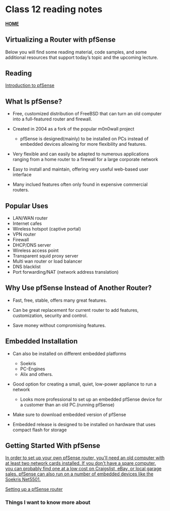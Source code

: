 # Class 12 reading notes

#### [HOME](https://cesarderio.github.io/reading-notes/)

## Virtualizing a Router with pfSense

Below you will find some reading material, code samples, and some additional resources that support today’s topic and the upcoming lecture.

## Reading

[Introduction to pfSense](https://turbofuture.com/computers/Introduction-to-pfSense-An-Open-Source-Firewall-and-Router-Platform)

## What Is pfSense?

* Free, customized distribution of FreeBSD that can turn an old computer into a full-featured router and firewall.

* Created in 2004 as a fork of the popular m0n0wall project
  * pfSense is designed(mainly) to be installed on PCs instead of embedded devices allowing for more flexibility and features.

* Very flexible and can easily be adapted to numerous applications ranging from a home router to a firewall for a large corporate network

* Easy to install and maintain, offering very useful web-based user interface

* Many inclued features often only found in expensive commercial routers.

## Popular Uses

* LAN/WAN router
* Internet cafes
* Wireless hotspot (captive portal)
* VPN router
* Firewall
* DHCP/DNS server
* Wireless access point
* Transparent squid proxy server
* Multi wan router or load balancer
* DNS blacklist
* Port forwarding/NAT (network address translation)

## Why Use pfSense Instead of Another Router?

* Fast, free, stable, offers many great features.

* Can be great replacement for current router to add features, customization, security and control.

* Save money without compromising features.

## Embedded Installation

* Can also be installed on different embedded platforms
  * Soekris
  * PC-Engines
  * Alix and others.

* Good option for creating a small, quiet, low-power appliance to run a network
  * Looks more professional to set up an embedded pfSense device for a customer than an old PC.(running pfSense)

* Make sure to download embedded version of pfSense

* Embedded release is designed to be installed on hardware that uses compact flash for storage

## Getting Started With pfSense

[In order to set up your own pfSense router, you'll need an old computer with at least two network cards installed. If you don't have a spare computer, you can probably find one at a low cost on Craigslist, eBay, or local garage sales. pfSense can also run on a number of embedded devices like the Soekris Net5501.](https://turbofuture.com/computers/Introduction-to-pfSense-An-Open-Source-Firewall-and-Router-Platform#:~:text=In%20order%20to,the%20Soekris%20Net5501.)

[Setting up a pfSense router](http://samkear.com/how-to-guides/setting-up-a-pfsense-router)

### Things I want to know more about
